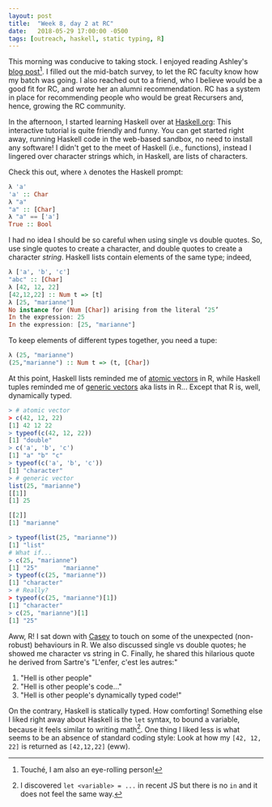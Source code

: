 ```yaml
---
layout: post
title:  "Week 8, day 2 at RC"
date:   2018-05-29 17:00:00 -0500
tags: [outreach, haskell, static typing, R]
---
```

This morning was conducive to taking stock. I enjoyed reading Ashley's
[blog post](https://bits.ashleyblewer.com/blog/2018/05/28/weeks-7-and-8-at-recurse-center/)[^1].
I filled out the mid-batch survey, to let the RC faculty know how my batch was
going. I also reached out to a friend, who I believe would be a good fit for
RC, and wrote her an alumni recommendation. RC has a system in place for
recommending people who would be great Recursers and, hence, growing the RC
community.

[^1]: Touché, I am also an eye-rolling person!

In the afternoon, I started learning Haskell over at
[Haskell.org](https://www.haskell.org/): This interactive tutorial is quite
friendly and funny. You can get started right away, running Haskell code in the
web-based sandbox, no need to install any software! I didn't get to the meet of
Haskell (i.e., functions), instead I lingered over character strings which, in
Haskell, are lists of characters.

Check this out, where `λ` denotes the Haskell prompt:

```haskell
λ 'a'
'a' :: Char
λ "a"
"a" :: [Char]
λ "a" == ['a']
True :: Bool
```

I had no idea I should be so careful when using single vs double quotes. So,
use single quotes to create a character, and double quotes to create a
character *string*. Haskell lists contain elements of the same type; indeed,

```haskell
λ ['a', 'b', 'c']
"abc" :: [Char]
λ [42, 12, 22]
[42,12,22] :: Num t => [t]
λ [25, "marianne"]
No instance for (Num [Char]) arising from the literal ‘25’
In the expression: 25
In the expression: [25, "marianne"]
```

To keep elements of different types together, you need a tupe:

```haskell
λ (25, "marianne")
(25,"marianne") :: Num t => (t, [Char])
```

At this point, Haskell lists reminded me of
[atomic vectors](https://cran.r-project.org/doc/manuals/r-release/R-lang.html#Vector-objects)
in R, while Haskell tuples reminded me of
[generic vectors](https://cran.r-project.org/doc/manuals/r-release/R-lang.html#List-objects)
aka lists in R... Except that R is, well, dynamically typed.

```r
> # atomic vector
> c(42, 12, 22)
[1] 42 12 22
> typeof(c(42, 12, 22))
[1] "double"
> c('a', 'b', 'c')
[1] "a" "b" "c"
> typeof(c('a', 'b', 'c'))
[1] "character"
> # generic vector
list(25, "marianne")
[[1]]
[1] 25

[[2]]
[1] "marianne"

> typeof(list(25, "marianne"))
[1] "list"
# What if...
> c(25, "marianne")
[1] "25"       "marianne"
> typeof(c(25, "marianne"))
[1] "character"
> # Really?
> typeof(c(25, "marianne")[1])
[1] "character"
> c(25, "marianne")[1]
[1] "25"
```

Aww, R! I sat down with [Casey](https://rodarmor.com/) to touch on some of the
unexpected (non-robust) behaviours in R. We also discussed single vs double
quotes; he showed me character vs string in C. Finally, he shared this
hilarious quote he derived from Sartre's "L'enfer, c'est les autres:"

1. "Hell is other people"
2. "Hell is other people's code..."
3. "Hell is other people's dynamically typed code!"

On the contrary, Haskell is statically typed. How comforting! Something else I
liked right away about Haskell is the `let` syntax, to bound a variable,
because it feels similar to writing math[^2]. One thing I liked less is what
seems to be an absence of standard coding style: Look at how my `[42, 12, 22]`
is returned as `[42,12,22]` (eww).

[^2]: I discovered `let <variable> = ...` in recent JS but there is no `in` and
      it does not feel the same way.
